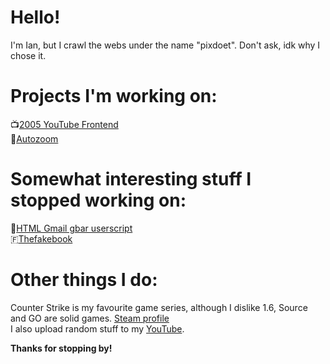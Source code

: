 # Hello!  
I'm Ian, but I crawl the webs under the name "pixdoet". Don't ask, idk why I chose it.  

# Projects I'm working on:  
📺[2005 YouTube Frontend](https://github.com/pixdoet/yt-2005-watch)  
🤖[Autozoom](https://github.com/pixdoet/autozoom)  

# Somewhat interesting stuff I stopped working on:  
📩[HTML Gmail gbar userscript](https://greasyfork.org/en/scripts/429108-basic-gmail-gbar)  
🇫[Thefakebook](https://github.com/thefuckbook/thefuckbook)  

# Other things I do:  
Counter Strike is my favourite game series, although I dislike 1.6, Source and GO are solid games. [Steam profile](https://steamcommunity.com/id/pixdoet)  
I also upload random stuff to my [YouTube](https://youtube.com/Pixdoet).  

**Thanks for stopping by!**  

